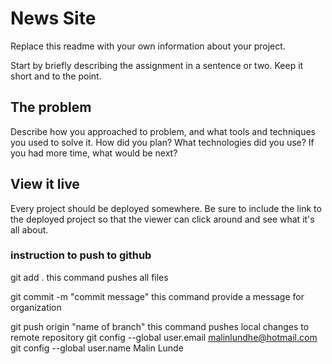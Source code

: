 # News Site

Replace this readme with your own information about your project. 

Start by briefly describing the assignment in a sentence or two. Keep it short and to the point.

## The problem

Describe how you approached to problem, and what tools and techniques you used to solve it. How did you plan? What technologies did you use? If you had more time, what would be next?

## View it live
Every project should be deployed somewhere. Be sure to include the link to the deployed project so that the viewer can click around and see what it's all about.

### instruction to push to github 
git add .   this command pushes all files

git commit -m "commit message"
this command provide a message for organization

git push origin "name of branch"
this command pushes local changes to remote repository
  git config --global user.email malinlundhe@hotmail.com
  git config --global user.name Malin Lunde